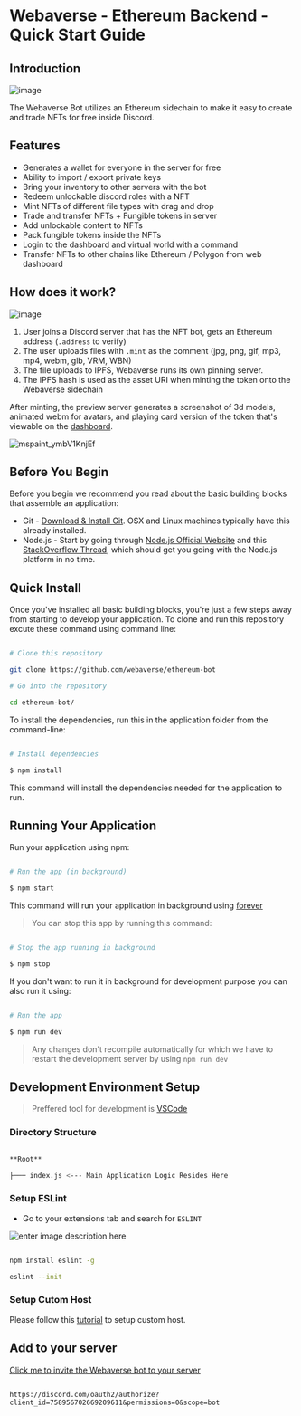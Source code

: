 # Webaverse - Ethereum Backend - Quick Start Guide

## Introduction

![image](https://user-images.githubusercontent.com/32600939/120109432-70841b00-c137-11eb-844e-e008430a20ac.png)


The Webaverse Bot utilizes an Ethereum sidechain to make it easy to create and trade NFTs for free inside Discord.

## Features

- Generates a wallet for everyone in the server for free
- Ability to import / export private keys
- Bring your inventory to other servers with the bot
- Redeem unlockable discord roles with a NFT
- Mint NFTs of different file types with drag and drop
- Trade and transfer NFTs + Fungible tokens in server
- Add unlockable content to NFTs
- Pack fungible tokens inside the NFTs
- Login to the dashboard and virtual world with a command
- Transfer NFTs to other chains like Ethereum / Polygon from web dashboard

## How does it work?

![image](https://user-images.githubusercontent.com/32600939/120109771-dfae3f00-c138-11eb-9077-9b86d23fbbe3.png)


1. User joins a Discord server that has the NFT bot, gets an Ethereum address (`.address` to verify)
2. The user uploads files with `.mint` as the comment (jpg, png, gif, mp3, mp4, webm, glb, VRM, WBN)
3. The file uploads to IPFS, Webaverse runs its own pinning server.
4. The IPFS hash is used as the asset URI when minting the token onto the Webaverse sidechain

After minting, the preview server generates a screenshot of 3d models, animated webm for avatars, and playing card version of the token that's viewable on the [dashboard](https://webaverse.com).

![mspaint_ymbV1KnjEf](https://user-images.githubusercontent.com/32600939/120110112-497b1880-c13a-11eb-9765-45c48d21a95e.png)


## Before You Begin

Before you begin we recommend you read about the basic building blocks that assemble an application:

* Git - [Download & Install Git](https://git-scm.com/downloads). OSX and Linux machines typically have this already installed.
* Node.js - Start by going through [Node.js Official Website](http://nodejs.org/) and this [StackOverflow Thread](http://stackoverflow.com/questions/2353818/how-do-i-get-started-with-node-js), which should get you going with the Node.js platform in no time.

  
  
  

## Quick Install

  

Once you've installed all basic building blocks, you're just a few steps away from starting to develop your application. To clone and run this repository excute these command using command line:

```bash

# Clone this repository

git clone https://github.com/webaverse/ethereum-bot

# Go into the repository  

cd ethereum-bot/

```

To install the dependencies, run this in the application folder from the command-line:

```bash

# Install dependencies

$ npm install

```

This command will install the dependencies needed for the application to run.
  

## Running Your Application

Run your application using npm:  

```bash

# Run the app (in background)

$ npm start

```

This command will run your application in background using [forever](https://www.npmjs.com/package/forever)

  

>You can stop this app by running this command:

```bash

# Stop the app running in background

$ npm stop

```

 If you don't want to run it in background for development purpose you can also run it using:

```bash

# Run the app

$ npm run dev

```

> Any changes don't recompile automatically for which we have to restart the development server by using `npm run dev`

## Development Environment Setup

> Preffered tool for development is [VSCode](https://code.visualstudio.com/download)

  
### Directory Structure

  

```bash

**Root**

├─── index.js <--- Main Application Logic Resides Here

```

### Setup ESLint

* Go to your extensions tab and search for `ESLINT`

![enter image description here](https://res.cloudinary.com/practicaldev/image/fetch/s--gWL807Xl--/c_limit,f_auto,fl_progressive,q_auto,w_880/https://thepracticaldev.s3.amazonaws.com/i/9rmkgbk7nio6ravjm0rx.PNG)

  
```bash

npm install eslint -g

eslint --init

```
### Setup Cutom Host

Please follow this [tutorial](https://github.com/abeersaqib/webaverse-docs/blob/main/setup-custom-host.md) to setup custom host.

## Add to your server


[Click me to invite the Webaverse bot to your server](https://discord.com/oauth2/authorize?client_id=758956702669209611&permissions=0&scope=bot)

```

https://discord.com/oauth2/authorize?client_id=758956702669209611&permissions=0&scope=bot

```